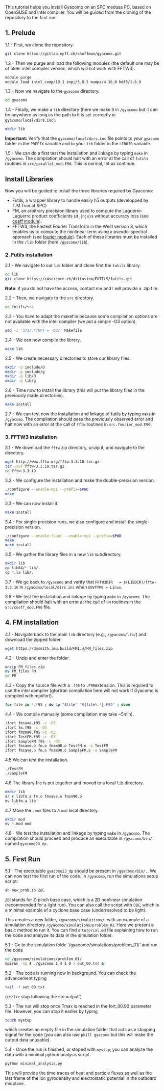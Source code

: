 This tutorial helps you install Gyacomo on an SPC medusa PC, based on OpenSUSE and intel compiler. You will be guided from the cloning of the repository to the first run.

## 1. Prelude
1.1 - First, we clone the repository.
```bash
git clone https://gitlab.epfl.ch/ahoffman/gyacomo.git
```

1.2 - Then we purge and load the following modules (the default one may be of older intel compiler version, which will not work with FFTW3).
```bash
module purge
module load intel_comp/19.1 impi/5.0.3 mumps/4.10.0 hdf5/1.8.9
```

1.3 - Now we navigate to the `gyacomo` directory.
```bash
cd gyacomo
```

1.4 - Finally, we make a `lib` directory (here we make it in `/gyacomo` but it can be anywhere as long as the path to it is set correctly in `gyacomo/local/dirs.inc`).
```bash
mkdir lib
```
**Important:** Verify that the `gyacomo/local/dirs.inc` file points to your `gyacomo` folder in the `PREFIX` variable and to your `lib` folder in the `LIBDIR` variable.

1.5 - We can do a first test the installation and linkage by typing `make` in `/gyacomo`. The compilation should halt with an error at the call of `futils` routines in `src/parallel_mod.F90`. This is normal, let us continue.

## Install Libraries
Now you will be guided to install the three libraries required by Gyacomo:
- Futils, a wrapper library to handle easily h5 outputs (developped by T.M.Tran at SPC)
- FM, an arbitrary precision library used to compute the Laguerre-Laguerre product coefficients `$d_{njs}$` without accuracy loss (see [coeff module](Sources/coeff)).
- FFTW3, the Fastest Fourier Transform in the West version 3, which enables us to compute the nonlinear term using a pseudo-spectral approach (see [fourier module](Sources/fourier)).
Each of these libraries must be installed in the `/lib` folder (here `/gyacomo/lib`).

### 2. Futils installation
2.1 - We navigate to our `lib` folder and clone first the `futils` library.
```bash
cd lib
git clone https://c4science.ch/diffusion/FUTILS/futils.git
```
**Note:** if you do not have the access, contact me and I will provide a .zip file.

2.2 - Then, we navigate to the `src` directory.
```bash
cd futils/src
```

2.3 - You have to adapt the makefile because some compilation options are not available with the intel compiler (we put a simple -O3 option).
```bash
sed -i '37s/.*/OPT = -O3/' Makefile
```

2.4 - We can now compile the library.
```bash
make lib
```

2.5 - We create necessary directories to store our library files.
```bash
mkdir -p include/O
mkdir -p include/g
mkdir -p lib/O
mkdir -p lib/g
```

2.6 - Time now to install the library (this will put the library files in the previously made directories).
```bash
make install
```

2.7 - We can test now the installation and linkage of futils by typing `make` in `/gyacomo`. The compilation should pass the previously observed error and halt now with an error at the call of `fftw` routines in `src.fourier_mod.F90`.

### 3. FFTW3 installation
3.1 - We download the `fftw` zip directory, unzip it, and navigate to the directory.
```bash
wget http://www.fftw.org/fftw-3.3.10.tar.gz
tar -xvf fftw-3.3.10.tar.gz
cd fftw-3.3.10
```

3.2 - We configure the installation and make the double-precision version.
```bash
./configure --enable-mpi --prefix=$PWD
make
```

3.3 -  We can now install it.
```bash
make install
```

3.4 - For single-precision runs, we also configure and install the single-precision version.
```bash
./configure --enable-float --enable-mpi --prefix=$PWD
make
make install
```

3.5 - We gather the library files in a new `lib` subdirectory.
```bash
mkdir lib
cp lib64/* lib/.
cp *.la lib/.
```

3.7 - We go back to `/gyacomo` and verify that `FFTW3DIR   = $(LIBDIR)/fftw-3.3.10` in `/gyacomo/local/dirs.inc` when `ENVTYPE = Linux`.

3.8 - We test the installation and linkage by typing `make` in `/gyacomo`. The compilation should halt with an error at the call of `FM` routines in the `src/coeff_mod.F90` file.

## 4. FM installation
4.1 - Navigate back to the main `lib` directory (e.g., `/gyacomo/lib/`) and download the zipped folder.
```bash
wget https://dmsmith.lmu.build/FM1.4/FM_files.zip
```

4.2 - Unzip and enter the folder.
```bash
unzip FM_files.zip
mv FM_files FM
cd FM
```

4.3 - Copy the source file with a `.f95` to `.F90`extension. This is required to use the intel compiler (gfortran compilation here will not work if Gyacomo is compiled with mpiifort).
```bash
for file in *.f95 ; do cp "$file" "${file%.*}.F90" ; done
```

4.4 - We compile manually (some compilation may take ~5min).
```bash
ifort fmsave.f95 -c -O3
ifort fm.f95 -c -O3
ifort fmzm90.f95 -c -O3
ifort TestFM.f95 -c -O3
ifort SampleFM.f95 -c -O3
ifort fmsave.o fm.o fmzm90.o TestFM.o -o TestFM
ifort fmsave.o fm.o fmzm90.o SampleFM.o -o SampleFM
```

4.5 We can test the installation.
```bash
./TestFM
./SampleFM
```

4.6 The library file is put together and moved to a local `lib` directory.
```bash
mkdir lib
ar r libfm.a fm.o fmsave.o fmzm90.o
mv libfm.a lib
```

4.7 Move the `.mod` files to a `mod` local directory.
```bash
mkdir mod
mv *.mod mod
```

4.8 - We test the installation and linkage by typing `make` in `/gyacomo`. The compilation should proceed and produce an executable in `/gyacomo/bin/.` named `gyacomo23_dp`.

## 5. First Run
5.1 - The executable `gyacomo23_dp` should be present in `/gyacomo/bin/.`. We can now test the first run of the code. In `/gyacomo`, run the simulations setup script:
```bash
sh new_prob.sh ZBC
```
`ZBC`stands for Z-pinch base case, which is a 2D nonlinear simulation (recommended for a light run). You can also call the script with `CBC`, which is a minimal example of a cyclone base case (underresolved to be light).

This creates a new folder, `/gyacomo/simulations/`, with an example of a simulation directory `/gyacomo/simulations/problem_01`. Here we present a basic method to run it. You can find a `tutorial.md` file explaining how to run the code and analyze its data in the simulation folder.

5.1 - Go to the simulation folde `/gyacomo/simulations/problem_01/' and run the code
```bash
cd /gyacomo/simulations/problem_01/
mpirun -np 4 ./gyacomo 1 4 1 0 > out_00.txt &
```

5.2 - The code is running now in background. You can check the advancement typing
```bash
tail -f out_00.txt
```
(`ctrl+c` stop following the std output`)

5.3 - The run will stop once Tmax is reached in the fort_00.90 parameter file. However, you can stop it earlier by typing
```bash
touch mystop
````
which creates an empty file in the simulation folder that acts as a stopping signal for the code (you can also use `pkill gyacomo` but this will make the output data unusable).

5.4 - Once the run is finished, or stoped with `mystop`, you can analyze the data with a minimal python analysis script.
```bash
python minimal_analysis.py
```
This will provide the time traces of heat and particle fluxes as well as the last frame of the ion gyrodensity and electrostatic potential in the outboard midplane.
